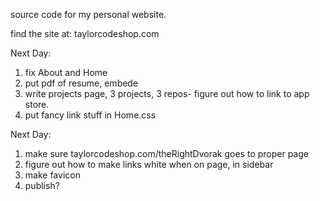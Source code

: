 source code for my personal website.

find the site at: taylorcodeshop.com


Next Day:
1. fix About and Home
2. put pdf of resume, embede
3. write projects page, 3 projects, 3 repos- figure out how to link to app store.
4. put fancy link stuff in Home.css

Next Day:
1. make sure taylorcodeshop.com/theRightDvorak goes to proper page
2. figure out how to make links white when on page, in sidebar
3. make favicon
4. publish?
